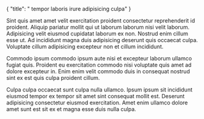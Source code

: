 {
  "title": " tempor laboris irure adipisicing culpa"
}

Sint quis amet amet velit exercitation proident consectetur reprehenderit id proident. Aliquip pariatur mollit qui ut laborum laborum nisi velit laborum. Adipisicing velit eiusmod cupidatat laborum ex non. Nostrud enim cillum esse ut. Ad incididunt magna duis adipisicing deserunt quis occaecat culpa. Voluptate cillum adipisicing excepteur non et cillum incididunt.

Commodo ipsum commodo ipsum aute nisi et excepteur laborum ullamco fugiat quis. Proident eu exercitation commodo nisi voluptate quis amet ad dolore excepteur in. Enim enim velit commodo duis in consequat nostrud sint ex est quis culpa proident cillum.

Culpa culpa occaecat sunt culpa nulla ullamco. Ipsum ipsum sit incididunt eiusmod tempor ex tempor sit amet sint consequat mollit est. Deserunt adipisicing consectetur eiusmod exercitation. Amet enim ullamco dolore amet sunt est sit ex et magna esse duis nulla culpa.